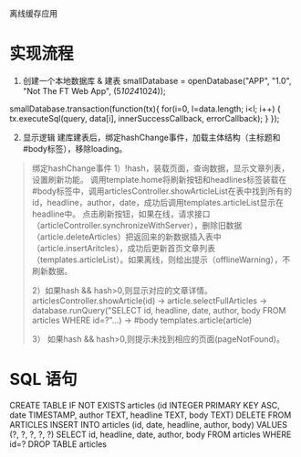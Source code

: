 离线缓存应用
# 实现流程
1. 创建一个本地数据库 & 建表
smallDatabase = openDatabase("APP", "1.0", "Not The FT Web App", (5*1024*1024));

smallDatabase.transaction(function(tx){
	for(i=0, l=data.length; i<l; i++) {
		tx.executeSql(query, data[i], innerSuccessCallback, errorCallback);
	}
});

2. 显示逻辑
建库建表后，绑定hashChange事件，加载主体结构（主标题和#body标签），移除loading。
> 绑定hashChange事件
> 1）!hash，装载页面，查询数据，显示文章列表，设置刷新功能。
> 调用template.home将刷新按钮和headlines标签装载在#body标签中，调用articlesController.showArticleList在表中找到所有的id，headline，author，date，成功后调用templates.articleList显示在headline中。
> 点击刷新按钮，如果在线，请求接口（articleController.synchronizeWithServer），删除旧数据（article.deleteArticles）把返回来的新数据插入表中（article.insertAritcles），成功后更新首页文章列表（templates.articleList）。如果离线，则给出提示（offlineWarning），不刷新数据。
> 
> 2）如果hash && hash>0,则显示对应的文章详情。
>   articlesController.showArticle(id) -> article.selectFullArticles -> database.runQuery("SELECT id, headline, date, author, body FROM articles WHERE id=?"...) -> #body templates.article(article)
> 
> 3） 如果hash && hash>0,则提示未找到相应的页面(pageNotFound)。

# SQL 语句
CREATE TABLE IF NOT EXISTS articles (id INTEGER PRIMARY KEY ASC, date TIMESTAMP, author TEXT, headline TEXT, body TEXT)
DELETE FROM ARTICLES
INSERT INTO articles (id, date, headline, author, body) VALUES (?, ?, ?, ?, ?)
SELECT id, headline, date, author, body FROM articles WHERE id=?
DROP TABLE articles